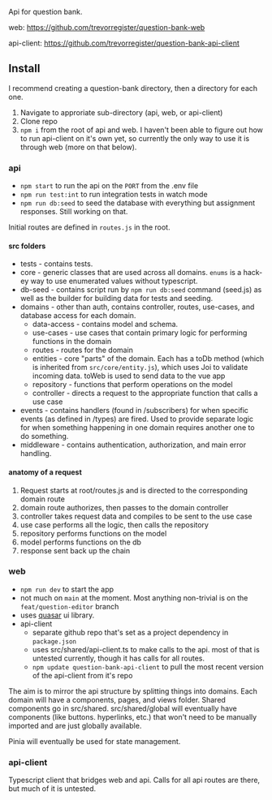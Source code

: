 Api for question bank. 

web: https://github.com/trevorregister/question-bank-web

api-client: https://github.com/trevorregister/question-bank-api-client

## Install
I recommend creating a question-bank directory, then a directory for each one.
1. Navigate to approriate sub-directory (api, web, or api-client)
2. Clone repo
3. `npm i` from the root of api and web. I haven't been able to figure out how to run api-client on it's own yet, so currently the only way to use it is through web (more on that below).

### api
* `npm start` to run the api on the `PORT` from the .env file
* `npm run test:int` to run integration tests in watch mode
* `npm run db:seed` to seed the database with everything but assignment responses. Still working on that.

Initial routes are defined in `routes.js` in the root. 

#### src folders
* tests - contains tests. 
* core - generic classes that are used across all domains. `enums` is a hack-ey way to use enumerated values without typescript.
* db-seed - contains script run by `npm run db:seed` command (seed.js) as well as the builder for building data for tests and seeding.
* domains - other than auth, contains controller, routes, use-cases, and database access for each domain.
  * data-access - contains model and schema.
  * use-cases - use cases that contain primary logic for performing functions in the domain
  * routes - routes for the domain
  * entities - core "parts" of the domain. Each has a toDb method (which is inherited from `src/core/entity.js`), which uses Joi to validate incoming data. toWeb is used to send data to the vue app
  * repository - functions that perform operations on the model
  * controller - directs a request to the appropriate function that calls a use case
* events - contains handlers (found in /subscribers) for when specific events (as defined in /types) are fired. Used to provide separate logic for when something happening in one domain requires another one to do something.
* middleware - contains authentication, authorization, and main error handling.

#### anatomy of a request
1. Request starts at root/routes.js and is directed to the corresponding domain route
2. domain route authorizes, then passes to the domain controller
3. controller takes request data and compiles to be sent to the use case
4. use case performs all the logic, then calls the repository
5. repository performs functions on the model
6. model performs functions on the db
7. response sent back up the chain

### web
* `npm run dev` to start the app
* not much on `main` at the moment. Most anything non-trivial is on the `feat/question-editor` branch
* uses [quasar](https://quasar.dev/components) ui library.
* api-client
  * separate github repo that's set as a project dependency in `package.json`
  * uses src/shared/api-client.ts to make calls to the api. most of that is untested currently, though it has calls for all routes. 
  * `npm update question-bank-api-client` to pull the most recent version of the api-client from it's repo

The aim is to mirror the api structure by splitting things into domains. Each domain will have a components, pages, and views folder. Shared components go in src/shared. src/shared/global will eventually have components (like buttons. hyperlinks, etc.) that won't need to be manually imported and are just globally available.

Pinia will eventually be used for state management.

### api-client
Typescript client that bridges web and api. Calls for all api routes are there, but much of it is untested.


